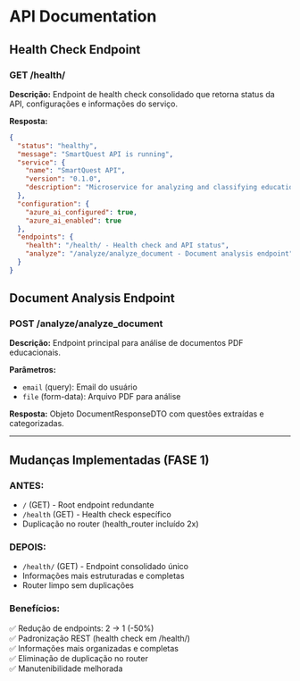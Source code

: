 # API Documentation

## Health Check Endpoint

### GET /health/

**Descrição:** Endpoint de health check consolidado que retorna status da API, configurações e informações do serviço.

**Resposta:**

```json
{
  "status": "healthy",
  "message": "SmartQuest API is running",
  "service": {
    "name": "SmartQuest API",
    "version": "0.1.0",
    "description": "Microservice for analyzing and classifying educational assessments"
  },
  "configuration": {
    "azure_ai_configured": true,
    "azure_ai_enabled": true
  },
  "endpoints": {
    "health": "/health/ - Health check and API status",
    "analyze": "/analyze/analyze_document - Document analysis endpoint"
  }
}
```

## Document Analysis Endpoint

### POST /analyze/analyze_document

**Descrição:** Endpoint principal para análise de documentos PDF educacionais.

**Parâmetros:**

- `email` (query): Email do usuário
- `file` (form-data): Arquivo PDF para análise

**Resposta:** Objeto DocumentResponseDTO com questões extraídas e categorizadas.

---

## Mudanças Implementadas (FASE 1)

### ANTES:

- `/` (GET) - Root endpoint redundante
- `/health` (GET) - Health check específico
- Duplicação no router (health_router incluído 2x)

### DEPOIS:

- `/health/` (GET) - Endpoint consolidado único
- Informações mais estruturadas e completas
- Router limpo sem duplicações

### Benefícios:

✅ Redução de endpoints: 2 → 1 (-50%)  
✅ Padronização REST (health check em /health/)  
✅ Informações mais organizadas e completas  
✅ Eliminação de duplicação no router  
✅ Manutenibilidade melhorada
